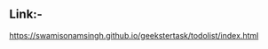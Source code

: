 Link:-
-----------------------------------------------------------------
https://swamisonamsingh.github.io/geekstertask/todolist/index.html
